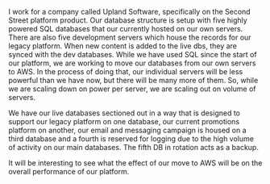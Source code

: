 I work for a company called Upland Software, specifically on the Second Street platform product. Our database structure is setup with five highly powered SQL databases that our currently hosted on our own servers. There are also five development servers which house the records for our legacy platform. When new content is added to the live dbs, they are synced with the dev databases. While we have used SQL since the start of our platform, we are working to move our databases from our own servers to AWS. In the process of doing that, our individual servers will be less powerful than we have now, but there will be many more of them. So, while we are scaling down on power per server, we are scaling out on volume of servers.

We have our live databases sectioned out in a way that is designed to support our legacy platform on one database, our current promotions platform on another, our email and messaging campaign is housed on a third database and a fourth is reserved for logging due to the high volume of activity on our main databases. The fifth DB in rotation acts as a backup.

It will be interesting to see what the effect of our move to AWS will be on the overall performance of our platform.

